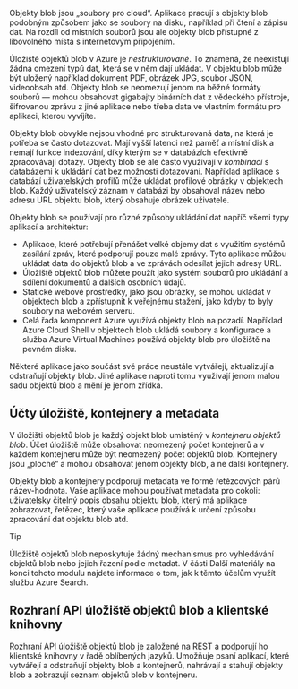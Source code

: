 Objekty blob jsou „soubory pro cloud“. Aplikace pracují s objekty blob podobným způsobem jako se soubory na disku, například při čtení a zápisu dat. Na rozdíl od místních souborů jsou ale objekty blob přístupné z libovolného místa s internetovým připojením.

Úložiště objektů blob v Azure je *nestrukturované*. To znamená, že neexistují žádná omezení typů dat, která se v něm dají ukládat. V objektu blob může být uložený například dokument PDF, obrázek JPG, soubor JSON, videoobsah atd. Objekty blob se neomezují jenom na běžné formáty souborů &mdash; mohou obsahovat gigabajty binárních dat z vědeckého přístroje, šifrovanou zprávu z jiné aplikace nebo třeba data ve vlastním formátu pro aplikaci, kterou vyvíjíte.

Objekty blob obvykle nejsou vhodné pro strukturovaná data, na která je potřeba se často dotazovat. Mají vyšší latenci než paměť a místní disk a nemají funkce indexování, díky kterým se v databázích efektivně zpracovávají dotazy. Objekty blob se ale často využívají v *kombinaci* s databázemi k ukládání dat bez možnosti dotazování. Například aplikace s databází uživatelských profilů může ukládat profilové obrázky v objektech blob. Každý uživatelský záznam v databázi by obsahoval název nebo adresu URL objektu blob, který obsahuje obrázek uživatele.

Objekty blob se používají pro různé způsoby ukládání dat napříč všemi typy aplikací a architektur:

- Aplikace, které potřebují přenášet velké objemy dat s využitím systémů zasílání zpráv, které podporují pouze malé zprávy. Tyto aplikace můžou ukládat data do objektů blob a ve zprávách odesílat jejich adresy URL.
- Úložiště objektů blob můžete použít jako systém souborů pro ukládání a sdílení dokumentů a dalších osobních údajů.
- Statické webové prostředky, jako jsou obrázky, se mohou ukládat v objektech blob a zpřístupnit k veřejnému stažení, jako kdyby to byly soubory na webovém serveru.
- Celá řada komponent Azure využívá objekty blob na pozadí. Například Azure Cloud Shell v objektech blob ukládá soubory a konfigurace a služba Azure Virtual Machines používá objekty blob pro úložiště na pevném disku.

Některé aplikace jako součást své práce neustále vytvářejí, aktualizují a odstraňují objekty blob. Jiné aplikace naproti tomu využívají jenom malou sadu objektů blob a mění je jenom zřídka.

## <a name="storage-accounts-containers-and-metadata"></a>Účty úložiště, kontejnery a metadata

V úložišti objektů blob je každý objekt blob umístěný v *kontejneru objektů blob*. Účet úložiště může obsahovat neomezený počet kontejnerů a v každém kontejneru může být neomezený počet objektů blob. Kontejnery jsou „ploché“ a mohou obsahovat jenom objekty blob, a ne další kontejnery.

Objekty blob a kontejnery podporují metadata ve formě řetězcových párů název-hodnota. Vaše aplikace mohou používat metadata pro cokoli: uživatelsky čitelný popis obsahu objektu blob, který má aplikace zobrazovat, řetězec, který vaše aplikace používá k určení způsobu zpracování dat objektu blob atd.

> [!TIP]
> Úložiště objektů blob neposkytuje žádný mechanismus pro vyhledávání objektů blob nebo jejich řazení podle metadat. V části Další materiály na konci tohoto modulu najdete informace o tom, jak k těmto účelům využít službu Azure Search.

## <a name="the-blob-storage-api-and-client-libraries"></a>Rozhraní API úložiště objektů blob a klientské knihovny

Rozhraní API úložiště objektů blob je založené na REST a podporují ho klientské knihovny v řadě oblíbených jazyků. Umožňuje psaní aplikací, které vytvářejí a odstraňují objekty blob a kontejnerů, nahrávají a stahují objekty blob a zobrazují seznam objektů blob v kontejneru.
